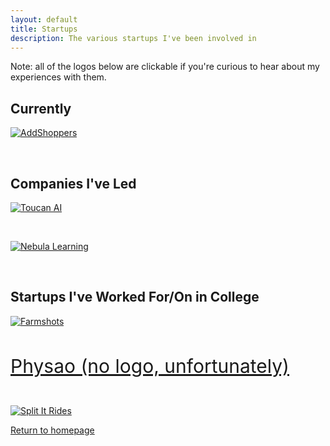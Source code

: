 ```yaml
---
layout: default
title: Startups
description: The various startups I've been involved in
---
```


Note: all of the logos below are clickable if you're curious to hear about my experiences with them.

## Currently

[![AddShoppers](../../assets/images/as.png)](./startups/addshoppers)

&nbsp;

## Companies I've Led

[![Toucan AI](../../assets/images/toucan_logo.png)](./startups/toucan-ai)

&nbsp;

[![Nebula Learning](../../assets/images/nebula_logo.png)](./startups/nebula-learning) 

&nbsp;

## Startups I've Worked For/On in College

[![Farmshots](../../assets/images/farmshots_logo.png)](./startups/farmshots)

&nbsp;

<a href="./startups/physao" style="font-size:30px">Physao (no logo, unfortunately)</a>

&nbsp;

[![Split It Rides](../../assets/images/split_it_logo.png)](./startups/split-it-rides)


[Return to homepage](../..)
